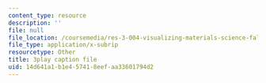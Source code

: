 ```yaml
---
content_type: resource
description: ''
file: null
file_location: /coursemedia/res-3-004-visualizing-materials-science-fall-2017/14d641a1b1e457418eefaa33601794d2_pRmUADgEf98.vtt
file_type: application/x-subrip
resourcetype: Other
title: 3play caption file
uid: 14d641a1-b1e4-5741-8eef-aa33601794d2
---
```

